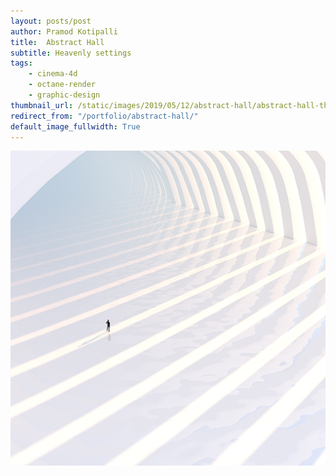 ```yaml
---
layout: posts/post
author: Pramod Kotipalli
title:  Abstract Hall
subtitle: Heavenly settings
tags:
    - cinema-4d
    - octane-render
    - graphic-design
thumbnail_url: /static/images/2019/05/12/abstract-hall/abstract-hall-thumbnail.png
redirect_from: "/portfolio/abstract-hall/"
default_image_fullwidth: True
---
```


![](/static/images/2019/05/12/abstract-hall/abstract-hall-thumbnail.png)
